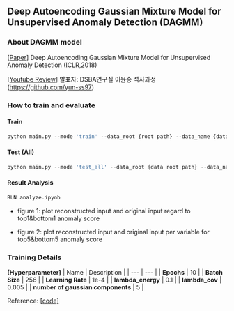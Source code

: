 ## Deep Autoencoding Gaussian Mixture Model for Unsupervised Anomaly Detection (DAGMM)

### About DAGMM model
[[Paper](https://bzong.github.io/doc/iclr18-dagmm.pdf)] Deep Autoencoding Gaussian Mixture Model for Unsupervised Anomaly Detection (ICLR,2018)


[[Youtube Review](https://youtu.be/byvMpGsl7cE)] 발표자: DSBA연구실 이윤승 석사과정(https://github.com/yun-ss97)


### How to train and evaluate
#### Train 
```python
python main.py --mode 'train' --data_root {root path} --data_name {data name}
```


#### Test (All) 
```python
python main.py --mode 'test_all' --data_root {data root path} --data_name {data name}
```

#### Result Analysis
```python
RUN analyze.ipynb
```
- figure 1: plot reconstructed input and original input regard to top1&bottom1 anomaly score

- figure 2: plot reconstructed input and original input per variable for top5&bottom5 anomaly score


### Training Details

**[Hyperparameter]**
| Name | Description |
| ---  |  --- | 
| **Epochs** | 10 |
| **Batch Size** | 256 |
| **Learning Rate** | 1e-4 |
| **lambda_energy** | 0.1 |
| **lambda_cov** | 0.005 |
| **number of gaussian components** | 5 |


Reference: [[code]](https://github.com/lixiangwang/DAGMM-pytorch)
